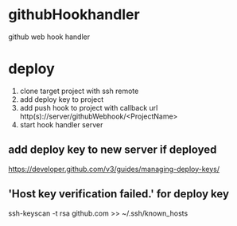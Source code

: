 # githubHookhandler
github web hook handler

# deploy
1. clone target project with ssh remote
2. add deploy key to project
3. add push hook to project with callback url http(s)://server/githubWebhook/\<ProjectName\>
4. start hook handler server


## add deploy key to new server if deployed
https://developer.github.com/v3/guides/managing-deploy-keys/
## 'Host key verification failed.' for deploy key
ssh-keyscan -t rsa github.com >> ~/.ssh/known_hosts
